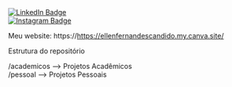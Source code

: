 <div id="badges">
  <a href="https://www.linkedin.com/in/ellen-fernandes-candido/">
    <img src="https://img.shields.io/badge/LinkedIn-blue?style=for-the-badge&logo=linkedin&logoColor=white" alt="LinkedIn Badge"/>
  </a>
</div>

<div id="badges">
  <a href="[https://www.linkedin.com/in/ellen-fernandes-candido/](https://www.instagram.com/ellenfernandes._?igsh=MWI2YzVkZWttZGwwZQ%3D%3D&utm_source=qr)">
    <img src="https://img.shields.io/badge/Instagram-rosa?style=for-the-badge&logo=Instagram&logoColor=white" alt="Instagram Badge"/>
  </a>
</div>

</div>  


Meu website: https://https://ellenfernandescandido.my.canva.site/

Estrutura do repositório

/academicos --> Projetos Acadêmicos  
/pessoal --> Projetos Pessoais 

